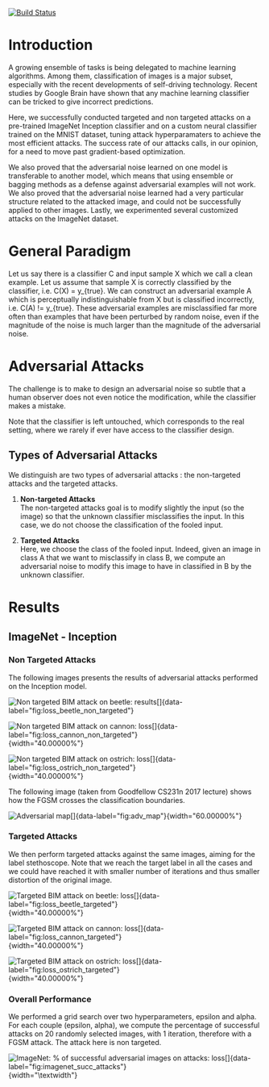 [![Build Status](https://travis-ci.org/louis-r/adversarial_models.svg?branch=master)](https://travis-ci.org/louis-r/adversarial_models)

# Introduction
A growing ensemble of tasks is being delegated to machine learning
algorithms. Among them, classification of images is a major subset,
especially with the recent developments of self-driving technology.
Recent studies by Google Brain have shown that any
machine learning classifier can be tricked to give incorrect
predictions.

Here, we successfully conducted targeted and non
targeted attacks on a pre-trained ImageNet Inception classifier and on a
custom neural classifier trained on the MNIST dataset, tuning attack
hyperparamaters to achieve the most efficient attacks. The success rate
of our attacks calls, in our opinion, for a need to move past
gradient-based optimization.

We also proved that the adversarial noise
learned on one model is transferable to another model, which means that
using ensemble or bagging methods as a defense against adversarial
examples will not work. We also proved that the adversarial noise
learned had a very particular structure related to the attacked image,
and could not be successfully applied to other images. Lastly, we
experimented several customized attacks on the ImageNet dataset.

# General Paradigm

Let us say there is a classifier C and input sample X which we
call a clean example. Let us assume that sample X is correctly
classified by the classifier, i.e. C(X) = y_{true}. We can construct
an adversarial example A which is perceptually indistinguishable
from X but is classified incorrectly, i.e. C(A) != y_{true}.
These adversarial examples are misclassified far more often than
examples that have been perturbed by random noise, even if the magnitude
of the noise is much larger than the magnitude of the adversarial noise.

# Adversarial Attacks

The challenge is to make to design an adversarial noise so subtle that a
human observer does not even notice the modification, while the
classifier makes a mistake.

Note that the classifier is left untouched, which corresponds to the
real setting, where we rarely if ever have access to the classifier
design.

## Types of Adversarial Attacks

We distinguish are two types of adversarial attacks : the non-targeted
attacks and the targeted attacks.

1. **Non-targeted Attacks**  
The non-targeted attacks goal is to modify slightly the input (so
    the image) so that the unknown classifier misclassifies the input.
    In this case, we do not choose the classification of the fooled
    input.

2. **Targeted Attacks**  
Here, we choose the class of the fooled input. Indeed, given an
    image in class A that we want to misclassify in class B, we
    compute an adversarial noise to modify this image to have in
    classified in B by the unknown classifier.
    
# Results
## ImageNet - Inception
### Non Targeted Attacks

The following images presents the results of adversarial attacks
performed on the Inception model.


![Non targeted BIM attack on beetle:
results[]{data-label="fig:loss_beetle_non_targeted"}](figures/non_targeted/orig_label=long-hornedbeetle,longicorn,longicornbeetle,adversarial_label=starfish,seastar)

![Non targeted BIM attack on cannon:
loss[]{data-label="fig:loss_cannon_non_targeted"}](figures/non_targeted/loss_orig_label=cannon,adversarial_label=bassinet.png){width="40.00000%"}

![Non targeted BIM attack on ostrich:
loss[]{data-label="fig:loss_ostrich_non_targeted"}](figures/non_targeted/loss_orig_label=ostrich,Struthiocamelus,adversarial_label=dhole,Cuonalpinus.png){width="40.00000%"}


The following image (taken from Goodfellow CS231n 2017 lecture) shows
how the FGSM crosses the classification boundaries.

![Adversarial
map[]{data-label="fig:adv_map"}](figures/maps_adversarial.png){width="60.00000%"}

### Targeted Attacks

We then perform targeted attacks against the same images, aiming for the
label stethoscope. Note that we reach the target label in all the cases
and we could have reached it with smaller number of iterations and thus
smaller distortion of the original image.

![Targeted BIM attack on beetle:
loss[]{data-label="fig:loss_beetle_targeted"}](figures/targeted/loss_orig_label=long-hornedbeetle,longicorn,longicornbeetle,adversarial_label=stethoscope.png){width="40.00000%"}

![Targeted BIM attack on cannon:
loss[]{data-label="fig:loss_cannon_targeted"}](figures/targeted/loss_orig_label=cannon,adversarial_label=stethoscope.png){width="40.00000%"}

![Targeted BIM attack on ostrich:
loss[]{data-label="fig:loss_ostrich_targeted"}](figures/targeted/loss_orig_label=bobsled,bobsleigh,bob,adversarial_label=stethoscope.png){width="40.00000%"}


### Overall Performance

We performed a grid search over two hyperparameters, epsilon and
alpha. For each couple (epsilon, alpha), we compute the
percentage of successful attacks on 20 randomly selected images, with
1 iteration, therefore with a FGSM attack. The attack here is
non targeted.

![ImageNet: % of successful adversarial images on attacks:
loss[]{data-label="fig:imagenet_succ_attacks"}](imagenet_successful_adv_images.png){width="\textwidth"}
